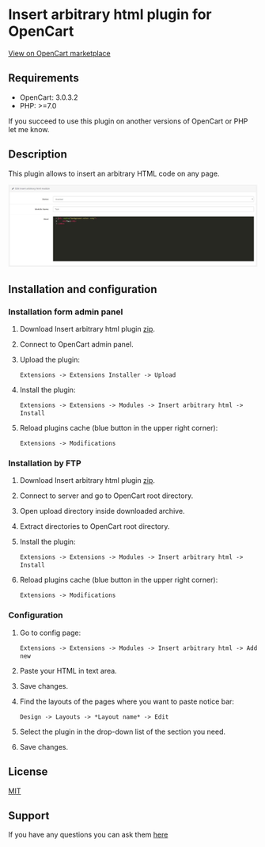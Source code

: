 # Insert arbitrary html plugin for OpenCart

[View on OpenCart marketplace](https://www.opencart.com/index.php?route=marketplace/extension/info&extension_id=38006)

## Requirements

* OpenCart: 3.0.3.2
* PHP: >=7.0

If you succeed to use this plugin on another versions of OpenCart or PHP let me know.

## Description

This plugin allows to insert an arbitrary HTML code on any page.

![ScreenShot](./docs/img/screenshot.jpg)

## Installation and configuration

### Installation form admin panel

1. Download Insert arbitrary html plugin [zip](./Insert-arbitrary-html.ocmod.zip).

2. Connect to OpenCart admin panel.

3. Upload the plugin:

    ```
    Extensions -> Extensions Installer -> Upload
    ```

4. Install the plugin:

    ```
    Extensions -> Extensions -> Modules -> Insert arbitrary html -> Install
    ```

5. Reload plugins cache (blue button in the upper right corner):

    ```
    Extensions -> Modifications
    ```

### Installation by FTP

1. Download Insert arbitrary html plugin [zip](./Insert-arbitrary-html.ocmod.zip).

2. Connect to server and go to OpenCart root directory.

3. Open upload directory inside downloaded archive.

4. Extract directories to OpenCart root directory.

5. Install the plugin:

    ```
    Extensions -> Extensions -> Modules -> Insert arbitrary html -> Install
    ```

5. Reload plugins cache (blue button in the upper right corner):

    ```
    Extensions -> Modifications
    ```

### Configuration

1. Go to config page:

    ```
    Extensions -> Extensions -> Modules -> Insert arbitrary html -> Add new
    ```

2. Paste your HTML in text area.

3. Save changes.

4. Find the layouts of the pages where you want to paste notice bar:

    ```
    Design -> Layouts -> *Layout name* -> Edit
    ```

5. Select the plugin in the drop-down list of the section you need.

6. Save changes.

## License

[MIT](https://github.com/overvis/opencart-plugins/blob/master/LICENSE)

## Support

If you have any questions you can ask them [here](https://github.com/overvis/opencart-plugins/issues)
